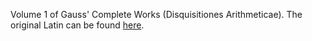Volume 1 of Gauss' Complete Works (Disquisitiones Arithmeticae).  The original Latin can be found <a href="https://gdz.sub.uni-goettingen.de/id/PPN235993352">here</a>.
